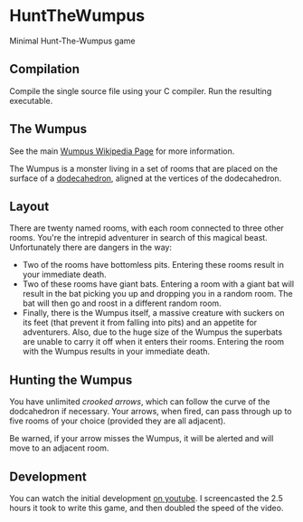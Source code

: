 # HuntTheWumpus
Minimal Hunt-The-Wumpus game

## Compilation
Compile the single source file using your C compiler. Run the resulting
executable.

## The Wumpus
See the main [Wumpus Wikipedia Page](https://en.wikipedia.org/wiki/Hunt_the_Wumpus)
for more information.

The Wumpus is a monster living in a set of rooms that are placed on the
surface of a [dodecahedron](https://en.wikipedia.org/wiki/Regular_dodecahedron),
aligned at the vertices of the dodecahedron.

## Layout
There are twenty named rooms, with each room connected to three other 
rooms. You're the intrepid adventurer in search of this magical beast.
Unfortunately there are dangers in the way:

- Two of the rooms have bottomless pits. Entering these rooms result in
  your immediate death.
- Two of these rooms have giant bats. Entering a room with a giant bat
  will result in the bat picking you up and dropping you in a random room.
  The bat will then go and roost in a different random room.
- Finally, there is the Wumpus itself, a massive creature with suckers on
  its feet (that prevent it from falling into pits) and an appetite for
  adventurers. Also, due to the huge size of the Wumpus the superbats are
  unable to carry it off when it enters their rooms. Entering the room
  with the Wumpus results in your immediate death.

## Hunting the Wumpus
You have unlimited *crooked arrows*, which can follow the curve of the
dodcahedron if necessary. Your arrows, when fired, can pass through up to
five rooms of your choice (provided they are all adjacent).

Be warned, if your arrow misses the Wumpus, it will be alerted and will
move to an adjacent room.

## Development
You can watch the initial development [on youtube](https://youtu.be/dYDu9Hrg7yM).
I screencasted the 2.5 hours it took to write this game, and then doubled
the speed of the video.
